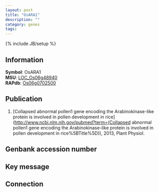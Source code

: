 ```yaml
---
layout: post
title: "OsARA1"
description: ""
category: genes
tags: 
---
```

{% include JB/setup %}

## Information
__Symbol__: OsARA1  
__MSU__: [LOC_Os06g48940](http://rice.plantbiology.msu.edu/cgi-bin/ORF_infopage.cgi?orf=LOC_Os06g48940)  
__RAPdb__: [Os06g0702500](http://rapdb.dna.affrc.go.jp/viewer/gbrowse_details/irgsp1?name=Os06g0702500)  

## Publication
1. [Collapsed abnormal pollen1 gene encoding the Arabinokinase-like protein is involved in pollen development in rice](http://www.ncbi.nlm.nih.gov/pubmed?term=(Collapsed abnormal pollen1 gene encoding the Arabinokinase-like protein is involved in pollen development in rice%5BTitle%5D)), 2013, Plant Physiol.

## Genbank accession number

## Key message

## Connection



